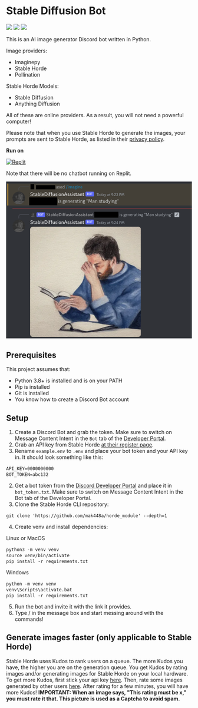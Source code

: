 # Stable Diffusion Bot

![](https://img.shields.io/github/license/mak448a/Stable-Diffusion-Bot)
![](https://img.shields.io/github/contributors/mak448a/Stable-Diffusion-Bot)
![](https://img.shields.io/github/repo-size/mak448a/Stable-Diffusion-Bot)

This is an AI image generator Discord bot written in Python.

Image providers:
- Imaginepy
- Stable Horde
- Pollination

Stable Horde Models:
- Stable Diffusion
- Anything Diffusion

All of these are online providers.
As a result, you will not need a powerful computer!

Please note that when you use Stable Horde to generate the images, your prompts are sent to Stable Horde, as listed in their [privacy policy](https://stablehorde.net/privacy).

**Run on**

[![Replit](https://img.shields.io/badge/replit-667881?style=for-the-badge&logo=replit&logoColor=red)](https://replit.com/new/github/mak448a/Stable-Diffusion-Bot)

Note that there will be no chatbot running on Replit.

![](demo.png)

## Prerequisites
This project assumes that:
- Python 3.8+ is installed and is on your PATH
- Pip is installed
- Git is installed
- You know how to create a Discord Bot account


## Setup
1. Create a Discord Bot and grab the token. Make sure to switch on Message Content Intent in the `Bot` tab of the [Developer Portal](https://discord.com/developers/applications).
2. Grab an API key from Stable Horde [at their register page](https://stablehorde.net/register).
3. Rename `example.env` to `.env` and place your bot token and your API key in. It should look something like this:
```
API_KEY=0000000000
BOT_TOKEN=abc132
```
2. Get a bot token from the [Discord Developer Portal](https://discord.com/developers/applications) and place it in `bot_token.txt`.
Make sure to switch on Message Content Intent in the Bot tab of the Developer Portal.
3. Clone the Stable Horde CLI repository:
```shell
git clone 'https://github.com/mak448a/horde_module' --depth=1
```
4. Create venv and install dependencies:

Linux or MacOS
```shell
python3 -m venv venv
source venv/bin/activate
pip install -r requirements.txt
```
Windows
```shell
python -m venv venv
venv\Scripts\activate.bat
pip install -r requirements.txt
```
5. Run the bot and invite it with the link it provides.
6. Type / in the message box and start messing around with the commands!


## Generate images faster (only applicable to Stable Horde)
Stable Horde uses Kudos to rank users on a queue. The more Kudos you have, the higher you are on the generation queue.
You get Kudos by rating images and/or generating images for Stable Horde
on your local hardware.
To get more Kudos, first stick your api key [here](https://tinybots.net/artbot/settings).
Then, rate some images generated by other users [here](https://tinybots.net/artbot/rate).
After rating for a few minutes, you will have more Kudos!
**IMPORTANT: When an image says, "This rating must be x," you must rate it that. This picture is used as a Captcha to avoid spam.**
